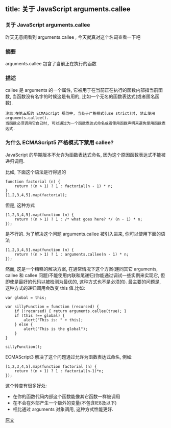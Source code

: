 title: 关于 JavaScript arguments.callee
---

### 关于 JavaScript arguments.callee


昨天无意间看到 arguments.callee , 今天就真对这个名词查看一下吧

### 摘要
arguments.callee 包含了当前正在执行的函数
### 描述
callee 是 arguments 的一个属性, 它被用于在当前正在执行的函数内部指当前函数, 当函数没有名字的时候这是有用的, 比如一个无名的函数表达式(或者匿名函数).

````
注意:在第五版的 ECMAScript 规范中, 当处于严格模式(use strict)时, 禁止使用 arguments.callee().
当函数必须调用它自己时, 可以通过为一个函数表达式命名或者使用函数声明来避免使用函数表达式.
````
### 为什么 ECMAScript5 严格模式下禁用 callee?
JavaScript 的早期版本不允许为函数表达式命名, 因为这个原因函数表达式不能被递归调用.

比如, 下面这个语法是行得通的

````
function factorial (n) {
    return !(n > 1) ? 1 : factorial(n - 1) * n;
}
[1,2,3,4,5].map(factorial);
````
但是, 这种方式

````
[1,2,3,4,5].map(function (n) {
    return !(n > 1) ? 1 : /* what goes here? */ (n - 1) * n;
});
````
是不行的. 为了解决这个问题 arguments.callee 被引入进来, 你可以使用下面的语法

````
[1,2,3,4,5].map(function (n) {
    return !(n > 1) ? 1 : arguments.callee(n - 1) * n;
});
````
然而, 这是一个糟糕的解决方案, 在通常情况下这个方案(连同其它 arguments, callee 和 callee 问题)不能使用内联和尾递归(你能通过调试一些实例来实现它, 但即使是最好的代码以被检测为最优的, 这种方式也不是必须的). 最主要的问题是, 这种方式的递归调用会改变 this 值.比如:

````
var global = this;

var sillyFunction = function (recursed) {
    if (!recursed) { return arguments.callee(true); }
    if (this !== global) {
        alert("This is: " + this);
    } else {
        alert("This is the global");
    }
}

sillyFunction();
````
ECMAScript3 解决了这个问题通过允许为函数表达式命名, 例如:

````
[1,2,3,4,5].map(function factorial (n) {
    return !(n > 1) ? 1 : factorial(n-1)*n;
});
````
这个转变有很多好处:
* 在你的函数代码内部这个函数能像其它函数一样被调用
* 在不会在外部产生一个额外的变量(不包含IE8及以下)
* 相比通过 arguments 对象调用, 这种方式性能更好.


[原文](https://developer.mozilla.org/en-US/docs/Web/JavaScript/Reference/Functions/arguments/callee)
